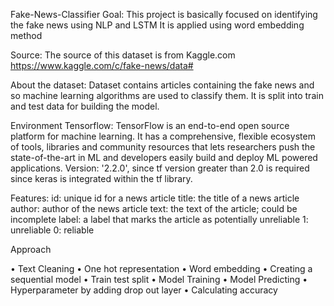 Fake-News-Classifier
Goal:
This project is basically focused on identifying the fake news using NLP and LSTM
It is applied using word embedding method

Source:
The source of this dataset is from Kaggle.com
https://www.kaggle.com/c/fake-news/data#

About the dataset:
Dataset contains articles containing the fake news and so machine learning algorithms are used to classify them.
It is split into train and test data for building the model.

Environment
Tensorflow: TensorFlow is an end-to-end open source platform for machine learning. It has a comprehensive, flexible ecosystem of tools, libraries and community resources that lets researchers push the state-of-the-art in ML and developers easily build and deploy ML powered applications.
Version: '2.2.0', since tf version greater than 2.0 is required since keras is integrated within the tf library.

Features:
id: unique id for a news article
title: the title of a news article
author: author of the news article
text: the text of the article; could be incomplete
label: a label that marks the article as potentially unreliable
1: unreliable
0: reliable


Approach

•	Text Cleaning
•	One hot representation
•	Word embedding
•	Creating a sequential model
•	Train test split
•	Model Training
•	Model Predicting
•	Hyperparameter by adding drop out layer
•	Calculating accuracy 
